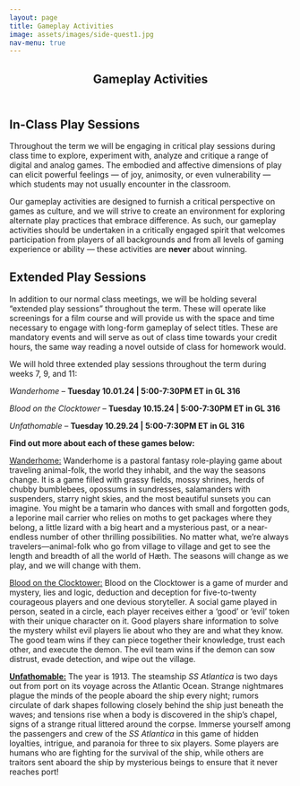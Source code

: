 ```yaml
---
layout: page
title: Gameplay Activities
image: assets/images/side-quest1.jpg
nav-menu: true
---
```


<!-- Main -->
<div id="main" class="alt">

<!-- One -->
<section id="one">
	<div class="inner">
		<header class="major">
			<h1>Gameplay Activities</h1>
		</header>

<!-- Content -->
<h2 id="content">In-Class Play Sessions</h2>
<p>Throughout the term we will be engaging in critical play sessions during class time to explore, experiment with, analyze and critique a range of digital and analog games. The embodied and affective dimensions of play can elicit powerful feelings — of joy, animosity, or even vulnerability — which students may not usually encounter in the classroom. 
</p>

<p>Our gameplay activities are designed to furnish a critical perspective on games as culture, and we will strive to create an environment for exploring alternate play practices that embrace difference. As such, our gameplay activities should be undertaken in a critically engaged spirit that welcomes participation from players of all backgrounds and from all levels of gaming experience or ability — these activities are <strong>never</strong> about winning.
</p>

<h2 id="content">Extended Play Sessions</h2>
<p>In addition to our normal class meetings, we will be holding several “extended play sessions” throughout the term. These will operate like screenings for a film course and will provide us with the space and time necessary to engage with long-form gameplay of select titles. 
These are mandatory events and will serve as out of class time towards your credit hours, the same way reading a novel outside of class for homework would. 
</p>

<p>
We will hold three extended play sessions throughout the term during weeks 7, 9, and 11: 

<p><em>Wanderhome</em> – <strong>Tuesday 10.01.24 | 5:00-7:30PM ET in GL 316</strong>
</p>
<p><em>Blood on the Clocktower</em> – <strong>Tuesday 10.15.24 | 5:00-7:30PM ET in GL 316</strong>
</p>
<p><em>Unfathomable</em> – <strong>Tuesday 10.29.24 | 5:00-7:30PM ET in GL 316</strong>
</p>

<p><strong>Find out more about each of these games below:</strong></p>

<p><a href="https://uncch.instructure.com/courses/64653/files/folder/Extended%20Play?preview=8280671" target="_blank"><strong></strong>Wanderhome:</strong></a> Wanderhome is a pastoral fantasy role-playing game about traveling animal-folk, the world they inhabit, and the way the seasons change. It is a game filled with grassy fields, mossy shrines, herds of chubby bumblebees, opossums in sundresses, salamanders with suspenders, starry night skies, and the most beautiful sunsets you can imagine. You might be a tamarin who dances with small and forgotten gods, a leporine mail carrier who relies on moths to get packages where they belong, a little lizard with a big heart and a mysterious past, or a near-endless number of other thrilling possibilities. No matter what, we’re always travelers—animal-folk who go from village to village and get to see the length and breadth of all the world of Hæth. The seasons will change as we play, and we will change with them.
</p>

<p><a href="https://uncch.instructure.com/courses/64653/files/folder/Extended%20Play?preview=8280673" target="_blank"><strong></strong>Blood on the Clocktower:</strong></a> Blood on the Clocktower is a game of murder and mystery, lies and logic, deduction and deception for five-to-twenty courageous players and one devious storyteller. A social game played in person, seated in a circle, each player receives either a ‘good’ or ‘evil’ token with their unique character on it. Good players share information to solve the mystery whilst evil players lie about who they are and what they know. The good team wins if they can piece together their knowledge, trust each other, and execute the demon. The evil team wins if the demon can sow distrust, evade detection, and wipe out the village.
</p>

<p><a href="https://uncch.instructure.com/courses/64653/files/folder/Extended%20Play?preview=8280689" target="_blank"><strong>Unfathomable:</strong></a>
The year is 1913. The steamship <em>SS Atlantica</em> is two days out from port on its voyage across the Atlantic Ocean. Strange nightmares plague the minds of the people aboard the ship every night; rumors circulate of dark shapes following closely behind the ship just beneath the waves; and tensions rise when a body is discovered in the ship’s chapel, signs of a strange ritual littered around the corpse. Immerse yourself among the passengers and crew of the <em>SS Atlantica</em> in this game of hidden loyalties, intrigue, and paranoia for three to six players. Some players are humans who are fighting for the survival of the ship, while others are traitors sent aboard the ship by mysterious beings to ensure that it never reaches port!
</p>
	
